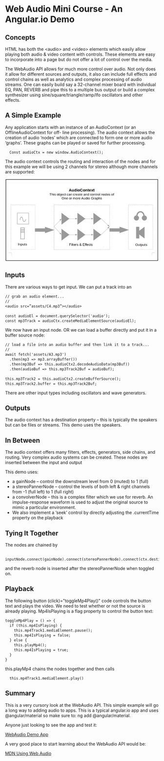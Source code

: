 # Web Audio Mini Course - An Angular.io Demo

## Concepts

HTML has both the \<audio\> and \<video\> elements which easily allow playing both audio & video
content with controls. These elements are easy to incorporate into a page but do not offer a
lot of control over the media.

The WebAudio API allows for much more control over audio. Not only does it allow for
different sources and outputs, it also can include full effects and control chains as well as
analytics and complex processing of audio streams. One can easily build say a 32-channel
mixer board with individual EQ, PAN, REVERB and pipe this to a multiple bus output or build a
complex synthesizer using sine/square/triangle/ramp/lfo oscillators and other effects.

## A Simple Example

Any application starts with an instance of an AudioContext (or an OfflineAudioContext for off-
line processing). The audio context allows the creation of audio ‘nodes’ which are connected
to form one or more audio ‘graphs’. These graphs can be played or saved for further
processing.

```
  Const audioCtx = new window.AudioContext();
```
The audio context controls the routing and interaction of the nodes and for this
example we will be using 2 channels for stereo although more channels are
supported:

![AudioContext Diagram](./src/assets/webaudio.png)

## Inputs

There are various ways to get input. We can put a track into an <audio> element and then
grab it:

```
// grab an audio element...
//
<audio src=”assets/C4.mp3”></audio>

const audioEl = document.querySelector('audio');
const mp3Track = audioCtx.createMediaElementSource(audioEl);
```
We now have an input node. OR we can load a buffer directly and put it in a buffer source
node:

```
// load a file into an audio buffer and then link it to a track...
//
await fetch('assets/A3.mp3')
  .then(mp3 => mp3.arrayBuffer())
  .then(mp3Buf => this.audioCtx2.decodeAudioData(mp3Buf))
  .then(audioBuf => this.mp3Track2Buf = audioBuf);

this.mp3Track2 = this.audioCtx2.createBufferSource();
this.mp3Track2.buffer = this.mp3Track2Buf;
```
There are other input types including oscillators and wave generators.

## Outputs

The audio context has a destination property – this is typically the speakers but can be files or streams. This demo
uses the speakers.

## In Between

The audio context offers many filters, effects, generators, side chains, and routing. Very complex
audio systems can be created. These nodes are inserted between the input and output

This demo uses:

- a gainNode – control the downstream level from 0 (muted) to 1 (full)
- a stereoPannerNode – control the levels of both left & right channels from -1 (full left)
    to 1 (full right)
- a convolverNode – this is a complex filter which we use for reverb. An impulse-response waveform is used to adjust the original source to mimic a particular environment.
- We also implement a ‘seek’ control by directly adjusting the .currentTime property on the
    playback

## Tying It Together

The nodes are chained by

```
  inputNode.connect(gainNode).connect(stereoPannerNode).connect(ctx.destination)
```


and the reverb node is inserted after the stereoPannerNode when toggled on.

## Playback

The following button (click)="toggleMp4Play()" code controls the button text and plays the video. We need to test
whether or not the source is already playing. Mp4IsPlaying is a flag property to control the button
text:

```
toggleMp4Play = () => {
  if (this.mp4IsPlaying) {
    this.mp4Track1.mediaElement.pause();
    this.mp4IsPlaying = false;
  } else {
    this.playMp4();
    this.mp4IsPlaying = true;
  }
}
```
this.playMp4 chains the nodes together and then calls

```
  this.mp4Track1.mediaElement.play()
```
## Summary

This is a very cursory look at the WebAudio API. This simple example will go a long way to
adding audio to apps. This is a typical angular.io app and uses @angular/material so make sure to: ng add @angular/material.

Anyone just looking to see the app and test it:

[WebAudio Demo App](https://hawkrdg.com/webaudio)

A very good place to start learning about the WebAudio API would be:

[MDN Using Web Audio](https://developer.mozilla.org/en-US/docs/Web/API/Web_Audio_API/Using_Web_Audio_API)
